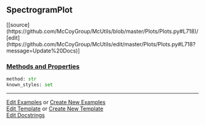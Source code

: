 ## <a id="McUtils.Plots.Plots.SpectrogramPlot">SpectrogramPlot</a> 
<div class="docs-source-link" markdown="1">
[[source](https://github.com/McCoyGroup/McUtils/blob/master/Plots/Plots.py#L718)/[edit](https://github.com/McCoyGroup/McUtils/edit/master/Plots/Plots.py#L718?message=Update%20Docs)]
</div>



<div class="collapsible-section">
 <div class="collapsible-section collapsible-section-header" markdown="1">
 
### <a class="collapse-link" data-toggle="collapse" href="#methods">Methods and Properties</a> <a class="float-right" data-toggle="collapse" href="#methods"><i class="fa fa-chevron-down"></i></a>

 </div>
 <div class="collapsible-section collapsible-section-body collapse" id="methods" markdown="1">

```python
method: str
known_styles: set
```


 </div>
</div>




___

[Edit Examples](https://github.com/McCoyGroup/McUtils/edit/gh-pages/ci/examples/McUtils/Plots/Plots/SpectrogramPlot.md) or 
[Create New Examples](https://github.com/McCoyGroup/McUtils/new/gh-pages/?filename=ci/examples/McUtils/Plots/Plots/SpectrogramPlot.md) <br/>
[Edit Template](https://github.com/McCoyGroup/McUtils/edit/gh-pages/ci/docs/McUtils/Plots/Plots/SpectrogramPlot.md) or 
[Create New Template](https://github.com/McCoyGroup/McUtils/new/gh-pages/?filename=ci/docs/templates/McUtils/Plots/Plots/SpectrogramPlot.md) <br/>
[Edit Docstrings](https://github.com/McCoyGroup/McUtils/edit/master/Plots/Plots.py#L718?message=Update%20Docs)